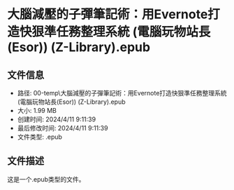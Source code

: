 ﻿# 大腦減壓的子彈筆記術：用Evernote打造快狠準任務整理系統 (電腦玩物站長(Esor)) (Z-Library).epub

## 文件信息
- 路径: 00-temp\大腦減壓的子彈筆記術：用Evernote打造快狠準任務整理系統 (電腦玩物站長(Esor)) (Z-Library).epub
- 大小: 1.99 MB
- 创建时间: 2024/4/11 9:11:39
- 最后修改时间: 2024/4/11 9:11:39
- 文件类型: .epub

## 文件描述
这是一个.epub类型的文件。

